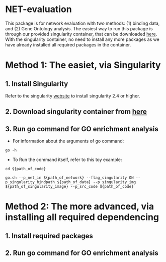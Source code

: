 # NET-evaluation
This package is for network evaluation with two methods: (1) binding data, and (2) Gene Ontology analysis. The easiest way to run this package is through our provided singularity container, that can be downloaded [here](http:/). With the singularity container, no need to install any more packages as we have already installed all required packages in the container. 

# Method 1: The easiet, via Singularity
## 1. Install Singularity
Refer to the singularity [website](https://singularity.lbl.gov/install-linux) to install singularity 2.4 or higher.
## 2. Download singularity container from [here]()
## 3. Run go command for GO enrichment analysis
- For information about the arguments of go command:

`go -h`

- To Run the command itself, refer to this toy example:

`cd ${path_of_code}`

`go.sh --p_net_in ${path_of_network} --flag_singularity ON --p_singularity_bindpath ${path_of_data} --p_singularity_img ${path_of_singularity_image} --p_src_code ${path_of_code} ` 

# Method 2: The more advanced, via installing all required dependencing
## 1. Install required packages
## 2. Run go command for GO enrichment analysis
